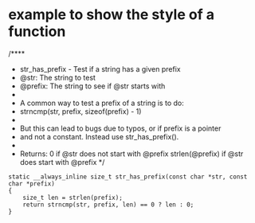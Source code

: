 # example to show the style of a function
/****
 * str_has_prefix - Test if a string has a given prefix
 * @str: The string to test
 * @prefix: The string to see if @str starts with
 *
 * A common way to test a prefix of a string is to do:
 *  strncmp(str, prefix, sizeof(prefix) - 1)
 *
 * But this can lead to bugs due to typos, or if prefix is a pointer
 * and not a constant. Instead use str_has_prefix().
 *
 * Returns: 0 if @str does not start with @prefix
         strlen(@prefix) if @str does start with @prefix
 */
```
static __always_inline size_t str_has_prefix(const char *str, const char *prefix)
{
	size_t len = strlen(prefix);
	return strncmp(str, prefix, len) == 0 ? len : 0;
}
```
